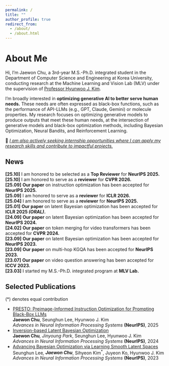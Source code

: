 ```yaml
---
permalink: /
title: ""
author_profile: true
redirect_from: 
  - /about/
  - /about.html
---
```

About Me
======
Hi, I’m Jaewon Chu, a 3rd-year M.S.-Ph.D. integrated student in the Department of Computer Science and Engineering at Korea University, conducting research at the Machine Learning and Vision Lab (MLV) under the supervision of [Professor Hyunwoo J. Kim](https://www.hyunwoojkim.com/).

I’m broadly interested in <strong>optimizing generative AI to better serve human needs.</strong> These needs are often expressed as black-box functions, such as the performance of API-LLMs (e.g., GPT, Claude, Gemini) or molecule properties. My research focuses on optimizing generative models to produce outputs that meet these human needs, at the intersection of generative models and black-box optimization methods, including Bayesian Optimization, Neural Bandits, and Reinforcement Learning.

📢 _<u>I am also actively seeking internship opportunities where I can apply my research skills and contribute to impactful projects.</u>_

News
------
**[25.10]** I am honored to be selected as a **Top Reviewer** for **NeurIPS 2025.**<br>
**[25.10]** I am honored to serve as a **reviewer** for **CVPR 2026.**<br>
**[25.09]** **Our paper** on instruction optimization has been accepted for **NeurIPS 2025.**<br>
**[25.09]** I am honored to serve as a **reviewer** for **ICLR 2026.**<br>
**[25.04]** I am honored to serve as a **reviewer** for **NeurIPS 2025.**<br>
**[25.01]** **Our paper** on latent Bayesian optimization has been accepted for **ICLR 2025 _(ORAL)_.**<br>
**[24.09]** **Our paper** on latent Bayesian optimization has been accepted for **NeurIPS 2024.**<br>
**[24.02]** **Our paper** on token merging for video transformers has been accepted for **CVPR 2024.**<br>
**[23.09]** **Our paper** on latent Bayesian optimization has been accepted for **NeurIPS 2023.**<br>
**[23.09]** **Our paper** on multi-hop KGQA has been accepted for **NeurIPS 2023.**<br>
**[23.07]** **Our paper** on video question answering has been accepted for **ICCV 2023.**<br>
**[23.03]** I started my M.S.-Ph.D. integrated program at **MLV Lab.**

Selected Publications
------
(*) denotes equal contribution

- [PRESTO: Preimage-Informed Instruction Optimization for Prompting Black-Box LLMs](https://arxiv.org/pdf/2510.25808)<br>
  <strong>Jaewon Chu</strong>, Seunghun Lee, Hyunwoo J. Kim<br>
  _Advances in Neural Information Processing Systems_ <strong>(NeurIPS)</strong>, 2025<br>
- [Inversion-based Latent Bayesian Optimization<br>](https://arxiv.org/pdf/2411.05330)
  <strong>Jaewon Chu<sup>*</sup></strong>, Jinyoung Park<sup>*</sup>, Seunghun Lee, Hyunwoo J. Kim<br>
  _Advances in Neural Information Processing Systems_ <strong>(NeurIPS)</strong>, 2024<br>
- [Advancing Bayesian Optimization via Learning Smooth Latent Spaces<br>](https://arxiv.org/pdf/2310.20258)
  Seunghun Lee<sup>*</sup>, <strong>Jaewon Chu<sup>*</sup></strong>, Sihyeon Kim<sup>*</sup>, Juyeon Ko, Hyunwoo J. Kim<br>
  _Advances in Neural Information Processing Systems_ <strong>(NeurIPS)</strong>, 2023<br>